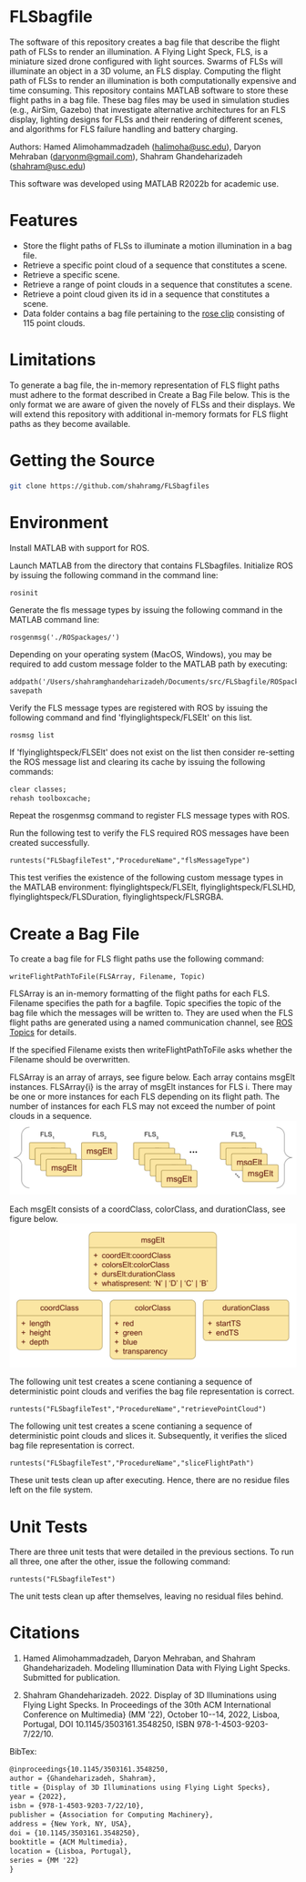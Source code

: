 # FLSbagfile
The software of this repository creates a bag file that describe the flight path of FLSs to render an illumination.  A Flying Light Speck, FLS, is a miniature sized drone configured with light sources.  Swarms of FLSs will illuminate an object in a 3D volume, an FLS display.  Computing the flight path of FLSs to render an illumination is both computationally expensive and time consuming.  This repository contains MATLAB software to store these flight paths in a bag file.  These bag files may be used in simulation studies (e.g., AirSim, Gazebo) that investigate alternative architectures for an FLS display, lighting designs for FLSs and their rendering of different scenes, and algorithms for FLS failure handling and battery charging.

Authors:  Hamed Alimohammadzadeh (halimoha@usc.edu), Daryon Mehraban (daryonm@gmail.com), Shahram Ghandeharizadeh (shahram@usc.edu)

This software was developed using MATLAB R2022b for academic use.

# Features

  * Store the flight paths of FLSs to illuminate a motion illumination in a bag file. 
  * Retrieve a specific point cloud of a sequence that constitutes a scene. 
  * Retrieve a specific scene.
  * Retrieve a range of point clouds in a sequence that constitutes a scene.
  * Retrieve a point cloud given its id in a sequence that constitutes a scene.
  * Data folder contains a bag file pertaining to the [rose clip](https://youtu.be/zaZwAiCsZUU) consisting of 115 point clouds.

# Limitations
To generate a bag file, the in-memory representation of FLS flight paths must adhere to the format described in Create a Bag File below.  This is the only format we are aware of given the novely of FLSs and their displays.  We will extend this repository with additional in-memory formats for FLS flight paths as they become available.  

# Getting the Source
```bash
git clone https://github.com/shahramg/FLSbagfiles
```

# Environment
Install MATLAB with support for ROS.   

Launch MATLAB from the directory that contains FLSbagfiles.
Initialize ROS by issuing the following command in the command line:
```bash
rosinit
```

Generate the fls message types by issuing the following command in the MATLAB command line:
```
rosgenmsg('./ROSpackages/')
```
Depending on your operating system (MacOS, Windows), you may be required to add custom message folder to the MATLAB path by executing:
```
addpath('/Users/shahramghandeharizadeh/Documents/src/FLSbagfile/ROSpackages/matlab_msg_gen_ros1/maci64/install/m')
savepath
```

Verify the FLS message types are registered with ROS by issuing the following command and find 'flyinglightspeck/FLSElt' on this list.  
```
rosmsg list
```

If 'flyinglightspeck/FLSElt' does not exist on the list then consider re-setting the ROS message list and clearing its cache by issuing the following commands:
```
clear classes;
rehash toolboxcache;
```
Repeat the rosgenmsg command to register FLS message types with ROS.

Run the following test to verify the FLS required ROS messages have been created successfully.
```
runtests("FLSbagfileTest","ProcedureName","flsMessageType")
```
This test verifies the existence of the following custom message types in the MATLAB environment:  flyinglightspeck/FLSElt, flyinglightspeck/FLSLHD, flyinglightspeck/FLSDuration, flyinglightspeck/FLSRGBA.

# Create a Bag File
To create a bag file for FLS flight paths use the following command:
```
writeFlightPathToFile(FLSArray, Filename, Topic)
```
FLSArray is an in-memory formatting of the flight paths for each FLS.  Filename specifies the path for a bagfile.  Topic specifies the topic of the bag file which the messages will be written to.  They are used when the FLS flight paths are generated using a named communication channel, see [ROS Topics](https://wiki.ros.org/Topics) for details.

If the specified Filename exists then writeFlightPathToFile asks whether the Filename should be overwritten.

FLSArray is an array of arrays, see figure below.  Each array contains msgElt instances.  FLSArray{i} is the array of msgElt instances for FLS i.  There may be one or more instances for each FLS depending on its flight path.  The number of instances for each FLS may not exceed the number of point clouds in a sequence. 
![alt text](https://github.com/shahramg/FLSbagfile/blob/main/images/flsarray.png?raw=true)

Each msgElt consists of a coordClass, colorClass, and durationClass, see figure below.
![alt text](https://github.com/shahramg/FLSbagfile/blob/main/images/msgelt.png?raw=true)

The following unit test creates a scene contianing a sequence of deterministic point clouds and verifies the bag file representation is correct.
```
runtests("FLSbagfileTest","ProcedureName","retrievePointCloud")
```

The following unit test creates a scene contianing a sequence of deterministic point clouds and slices it. 
Subsequently, it verifies the sliced bag file representation is correct.
```
runtests("FLSbagfileTest","ProcedureName","sliceFlightPath")
```

These unit tests clean up after executing.  Hence, there are no residue files left on the file system.

# Unit Tests
There are three unit tests that were detailed in the previous sections.  To run all three, one after the other, issue the following command:
```
runtests("FLSbagfileTest")
```
The unit tests clean up after themselves, leaving no residual files behind.

# Citations

1. Hamed Alimohammadzadeh, Daryon Mehraban, and Shahram Ghandeharizadeh.  Modeling Illumination Data with Flying Light Specks.  Submitted for publication.

2. Shahram Ghandeharizadeh. 2022. Display of 3D Illuminations using Flying Light Specks.  In Proceedings of the 30th ACM International Conference on Multimedia} (MM '22), October 10--14, 2022, Lisboa, Portugal, DOI 10.1145/3503161.3548250, ISBN 978-1-4503-9203-7/22/10.

BibTex:
```
@inproceedings{10.1145/3503161.3548250,
author = {Ghandeharizadeh, Shahram},
title = {Display of 3D Illuminations using Flying Light Specks},
year = {2022},
isbn = {978-1-4503-9203-7/22/10},
publisher = {Association for Computing Machinery},
address = {New York, NY, USA},
doi = {10.1145/3503161.3548250},
booktitle = {ACM Multimedia},
location = {Lisboa, Portugal},
series = {MM '22}
}
```
